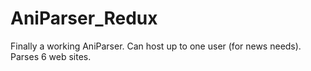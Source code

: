 # AniParser_Redux
Finally a working AniParser. Can host up to one user (for news needs). Parses 6 web sites.
